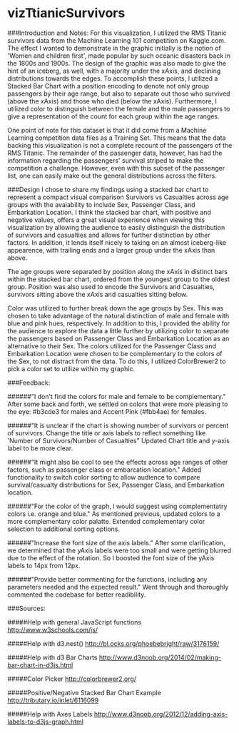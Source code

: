 # vizTtianicSurvivors


###Introduction and Notes:
For this visualization, I utilized the RMS Titanic survivors data from the Machine Learning 101 competition on Kaggle.com.  The effect I wanted to demonstrate in the graphic initially is the notion of 'Women and children first', made popular by such oceanic disasters back in the 1800s and 1900s.  The design of the graphic was also made to give the hint of an iceberg, as well, with a majority under the xAxis, and declining distributions towards the edges.  To accomplish these points, I utilized a Stacked Bar Chart with a position encoding to denote not only group passengers by their age range, but also to separate out those who survived (above the xAxis) and those who died (below the xAxis).  Furthermore, I utilized color to distinguish between the female and the male passengers to give a representation of the count for each group within the age ranges.

One point of note for this dataset is that it did come from a Machine Learning competition data files as a Training Set.  This means that the data backing this visualization is not a complete recount of the passengers of the RMS Titanic.  The remainder of the passenger data, however, has had the information regarding the passengers' survival striped to make the competition a challenge.  However, even with this subset of the passenger list, one can easily make out the general distributions across the filters.

###Design
I chose to share my findings using a stacked bar chart to represent a compact visual comparison Survivors vs Casualties across age groups with the avaiability to include Sex, Passenger Class, and Embarkation Location.  I think the stacked bar chart, with positive and negative values, offers a great visual experience when viewing this visualization by allowing the audience to easily distinguish the distribution of survivors and casualties and allows for further distinction by other factors.  In addition, it lends itself nicely to taking on an almost iceberg-like appearence, with trailing ends and a larger group under the xAxis than above.

The age groups were separated by position along the xAxis in distinct bars within the stacked bar chart, ordered from the youngest group to the oldest group.  Position was also used to encode the Survivors and Casualties, survivors sitting above the xAxis and casualties sitting below.

Color was utilized to further break down the age groups by Sex.  This was chosen to take advantage of the natural distinction of male and female with blue and pink hues, respectively.  In addition to this, I provided the ability for the audience to explore the data a little further by utilizing color to separate the passengers based on Passenger Class and Embarkation Location as an alternative to their Sex.  The colors utilized for the Passenger Class and Embarkation Location were chosen to be complementary to the colors of the Sex, to not distract from the data.  To do this, I utilized ColorBrewer2 to pick a color set to utilize within my graphic.

###Feedback:

######"I don't find the colors for male and female to be complementary."
After some back and forth, we settled on colors that were more pleasing to the eye: #b3cde3 for males and Accent Pink (#fbb4ae) for females.

######"It is unclear if the chart is showing number of survivors or percent of survivors.  Change the title or axis labels to reflect something like 'Number of Survivors/Number of Casualties"
Updated Chart title and y-axis label to be more clear.

######"It might also be cool to see the effects across age ranges of other factors, such as passenger class or embarcation location."
Added functionality to switch color sorting to allow audience to compare survival/casualty distributions for Sex, Passenger Class, and Embarkation location.

######"For the color of the graph, I would suggest using complementatry colors i.e. orange and blue."
As mentioned previous, updated colors to a more complementary color palatte.  Extended complementary color selection to additional sorting options.

######"Increase the font size of the axis labels."
After some clarification, we determined that the yAxis labels were too small and were getting blurred due to the effect of the rotation.  So I boosted the font size of the yAxis labels to 14px from 12px.

######"Provide better commenting for the functions, including any parameters needed and the expected result."
Went through and thoroughly commented the codebase for better readibility.

###Sources:

#####Help with general JavaScript functions
http://www.w3schools.com/js/

#####Help with d3.nest()
http://bl.ocks.org/phoebebright/raw/3176159/

#####Help with d3 Bar Charts
http://www.d3noob.org/2014/02/making-bar-chart-in-d3js.html

#####Color Picker
http://colorbrewer2.org/

#####Positive/Negative Stacked Bar Chart Example
http://tributary.io/inlet/6116099

#####Help with Axes Labels
http://www.d3noob.org/2012/12/adding-axis-labels-to-d3js-graph.html


